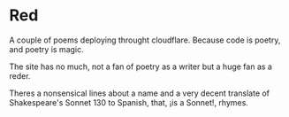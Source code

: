 # Red

A couple of poems deploying throught cloudflare. Because code is poetry, and poetry is magic.

The site has no much, not a fan of poetry as a writer but a huge fan as a reder.

Theres a nonsensical lines about a name and a very decent translate of Shakespeare's Sonnet 130 to Spanish, that, ¡is a Sonnet!, rhymes.
